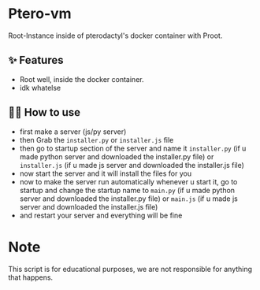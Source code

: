 # Ptero-vm

Root-Instance inside of pterodactyl's docker container with Proot.

## ✨ Features

- Root well, inside the docker container.
- idk whatelse

## 💁‍♀️ How to use

- first make a server (js/py server)
- then Grab the `installer.py` or `installer.js` file
- then go to startup section of the server and name it `installer.py` (if u made python server and downloaded the installer.py file) or `installer.js` (if u made js server and downloaded the installer.js file)
- now start the server and it will install the files for you
- now to make the server run automatically whenever u start it, go to startup and change the startup name to `main.py` (if u made python server and downloaded the installer.py file) or `main.js` (if u made js server and downloaded the installer.js file)
- and restart your server and everything will be fine


# Note

This script is for educational purposes, we are not responsible for anything that happens.
